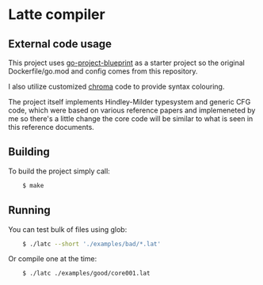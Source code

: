 # Latte compiler

## External code usage 

This project uses [go-project-blueprint](https://github.com/MartinHeinz/go-project-blueprint) as a starter project so
the original Dockerfile/go.mod and config comes from this repository.

I also utilize customized [chroma](https://github.com/alecthomas/chroma) code to provide syntax colouring.

The project itself implements Hindley-Milder typesystem and generic CFG code, which were based on various reference papers and implemeneted by me so there's a little change the core code will be similar to what is seen in this reference documents.

## Building

To build the project simply call:
```bash
    $ make
```

## Running 

You can test bulk of files using glob:
```bash
    $ ./latc --short './examples/bad/*.lat'
```

Or compile one at the time:
```bash
    $ ./latc ./examples/good/core001.lat
```
